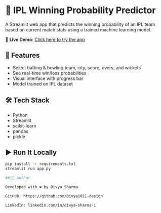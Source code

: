 # 🏏 IPL Winning Probability Predictor

A Streamlit web app that predicts the winning probability of an IPL team based on current match stats using a trained machine learning model.

🔗 **Live Demo**: [Click here to try the app](https://ipl-win-predictor-hy35ev8igz2zkfrs37fhsy.streamlit.app/)

## 🧠 Features
- Select batting & bowling team, city, score, overs, and wickets
- See real-time win/loss probabilities
- Visual interface with progress bar
- Model trained on IPL dataset

## 🛠 Tech Stack
- Python
- Streamlit
- scikit-learn
- pandas
- pickle

## ▶️ Run It Locally
```bash
pip install -r requirements.txt
streamlit run app.py

##👩‍💻 Author

Developed with ❤️ by Divya Sharma

GitHub: https://github.com/Divya1011-design

LinkedIn: linkedin.com/in/divya-sharma-i
